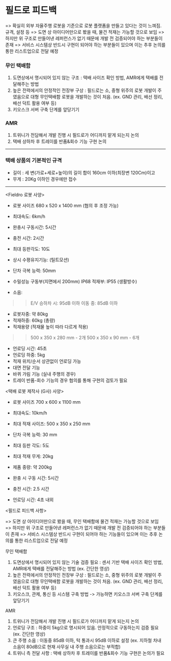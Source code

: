 # 필드로 피드백
=> 확실히 외부 자율주행 로봇을 기준으로 로봇 플랫폼을  만들고 있다는 것이 느껴짐. 규격, 설정 등
=>  도면 상 아이디어만으로 봤을 때, 물건 적재는 가능할 것으로 보임
=> 하지만 위 구조로 만들어낸 레퍼런스가 없기 때문에 개발 전 검증되어야 하는 부분들이 존재
=> 서비스 시스템상 반드시 구현이 되어야 하는 부분들이 있으며 이는 추후 논의를 통한 리스트업으로 전달 예정

### 무인 택배함
1. 도면상에서 명시되어 있지  않는 구조 : 택배 사이즈 확인 방법, AMR에게 택배를 전달해주는 방법
2. 높은 전력에서의 안정적인 전장부 구상 : 필드로는 소, 중형 위주의 로봇 개발이 주였음으로 대형 무인택배함 로봇을 개발하는 것이 처음.
(ex. GND 관리, 배선 정리, 배선 덕트 활용 여부 등)
3. 키오스크 서버 구축 단계를 앞당기기

### AMR
1. 트위니가 전담해서 개발 진행 시 필드로가 어디까지 맡게 되는지 논의
2. 택배 상하차 후 트레이를 반품&회수 기능 구현 논의


---
### 택배 상품의 기본적인 규격
- 길이 : 세 변(가로+세로+높이)의 길이 합이 160cm 이하(최장변 120Cm)이고
- 무게 : 20Kg 이하인 경우에만 접수

---

<Fieldro 로봇 사양>
- 로봇 사이즈 680 x 520 x 1400 mm (협의 후 조정 가능)
- 최대속도: 6km/h
- 완충시 구동시간: 5시간
- 충전 시간: 2시간
- 최대 등판각도: 10도
- 상시 수평유지기능: (틸트모션)
- 단차 극복 능력: 50mm
- 수밀성능
구동부(지면에서 200mm) IP68
적재부: IP55 (생활방수)

- 소음:
>> E/V 승하차 시: 95dB 이하
>> 이동 중: 85dB 이하
- 로봇자중: 약 80kg
- 적재하중: 60kg (총량)
- 적재용량 (적재물 높이 따라 다르게 적용)
>> 500 x 350 x 280 mm - 2개
>> 500 x 350 x 90 mm - 6개
- 언로딩 시간: 45초
- 언로딩 하중: 5kg
- 적재 위치/순서 상관없이 언로딩 가능
- 대면 전달 기능
- 바퀴 가림 기능 (실내 주행의 경우)
- 트레이 반품-회수 기능의 경우 협의를 통해 구현의 검토가 필요

 

<택배 로봇 제작사 (G사) 사양>

- 로봇 사이즈 700 x 600 x 1100 mm

- 최대속도: 10km/h

- 최대 적재 사이즈: 500 x 350 x 250 mm

- 단차 극복 능력: 30 mm

- 최대 등판 각도: 5도

- 최대 적재 무게: 20kg

- 제품 중량: 약 200kg

- 완충 시 구동 시간: 5시간

- 충전 시간: 2.5 시간

- 언로딩 시간: 4초 내외

<필드로 피드백 사항>

=> 도면 상 아이디어만으로 봤을 때, 무인 택배함에 물건 적재는 가능할 것으로 보임
=> 하지만 위 구조로 만들어낸 레퍼런스가 없기 때문에 개발 전 검증되어야 하는 부분들이 존재
=> 서비스 시스템상 반드시 구현이 되어야 하는 기능들이 있으며 이는 추후 논의를 통한 리스트업으로 전달 예정

무인 택배함
1. 도면상에서 명시되어 있지  않는 기술 검증 필요 : 센서 기반 택배 사이즈 확인 방법, AMR에게 택배를 전달해주는 방법
    (ex. 간단한 영상)
2. 높은 전력에서의 안정적인 전장부 구상 : 필드로는 소, 중형 위주의 로봇 개발이 주였음으로 대형 무인택배함 로봇을 개발하는 것이 처음.
(ex. GND 관리, 배선 정리, 배선 덕트 활용 여부 등)
3. 키오스크, 관제, 통신 등 시스템 구축 방법
   -> 가능하면 키오스크 서버 구축 단계를 앞당기기

AMR
1. 트위니가 전담해서 개발 진행 시 필드로가 어디까지 맡게 되는지 논의
2. 언로딩 구조 : 하중이 5kg으로 명시되어 있음. 안정적으로 구동하는지 검증 필요
   (ex. 간단한 영상)
3. 큰 주행 소음 : 이동중 85dB 이하, 턱 통과시 95dB 이하로 설정
   (ex. 지하철 차내 소음이 80dB으로 현재 사무실 내 주행 소음으로는 부적합)
4. 트위니 측 전달 사항 : 택배 상하차 후 트레이를 반품&회수 기능 구현은 논의가 필요

